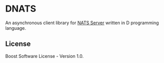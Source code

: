 # DNATS

An asynchronous client library for [NATS Server](https://nats.io/) written in D programming language.

## License

Boost Software License - Version 1.0.
